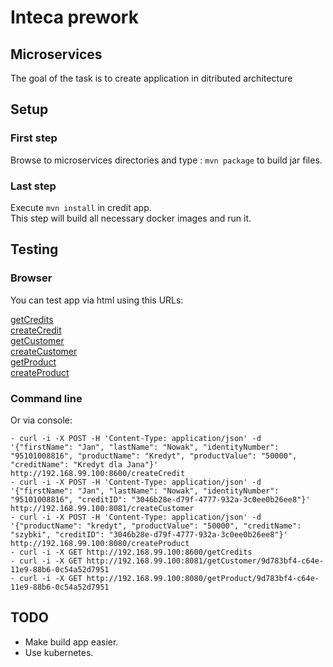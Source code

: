 # Inteca prework
## Microservices
The goal of the task is to create application in ditributed architecture
## Setup
### First step
Browse to microservices directories and type : ```mvn package```
to build jar files.
### Last step
Execute ```mvn install``` in credit app.  
This step will build all necessary docker images and run it. 
## Testing
### Browser
You can test app via html using this URLs:

[getCredits](http://192.168.99.100:8600/getCredits)  
[createCredit](http://192.168.99.100:8600/createCredit)  
[getCustomer](http://192.168.99.100:8600/getCustomer/9d783bf4-c64e-11e9-88b6-0c54a52d7951)  
[createCustomer](http://192.168.99.100:8600/createCustomer)  
[getProduct](http://192.168.99.100:8600/getProduct/9d783bf4-c64e-11e9-88b6-0c54a52d7951)  
[createProduct](http://192.168.99.100:8600/createProduct)  
###  Command line
Or via console:
```  
- curl -i -X POST -H 'Content-Type: application/json' -d '{"firstName": "Jan", "lastName": "Nowak", "identityNumber": "95101008816", "productName": "Kredyt", "productValue": "50000", "creditName": "Kredyt dla Jana"}' http://192.168.99.100:8600/createCredit
- curl -i -X POST -H 'Content-Type: application/json' -d '{"firstName": "Jan", "lastName": "Nowak", "identityNumber": "95101008816", "creditID": "3046b28e-d79f-4777-932a-3c0ee0b26ee8"}' http://192.168.99.100:8081/createCustomer
- curl -i -X POST -H 'Content-Type: application/json' -d '{"productName": "kredyt", "productValue": "50000", "creditName": "szybki", "creditID": "3046b28e-d79f-4777-932a-3c0ee0b26ee8"}' http://192.168.99.100:8080/createProduct
- curl -i -X GET http://192.168.99.100:8600/getCredits
- curl -i -X GET http://192.168.99.100:8081/getCustomer/9d783bf4-c64e-11e9-88b6-0c54a52d7951
- curl -i -X GET http://192.168.99.100:8080/getProduct/9d783bf4-c64e-11e9-88b6-0c54a52d7951
```
## TODO
+ Make build app easier.
+ Use kubernetes.

